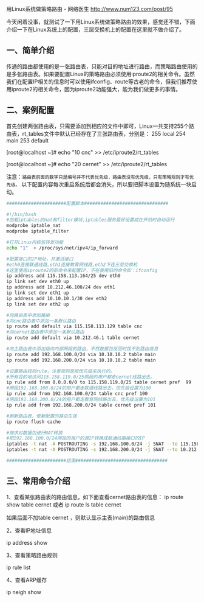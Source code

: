 用Linux系统做策略路由 - 网络医生 http://www.num123.com/post/95

今天闲着没事，就测试了一下用Linux系统做策略路由的效果，感觉还不错，下面介绍一下在Linux系统上的配置，三层交换机上的配置在这里就不做介绍了。

## 一、简单介绍

传通的路由都使用的是一张路由表，只能对目的地址进行路由，而策略路由使用的是多张路由表。如果要配置Linux的策略路由必须使用iproute2的相关命令。虽然我们在配置IP相关的信息时可以使用ifconfig、route等古老的命令，但我们推荐使用iproute2的相关命令，因为iproute2功能强大，能为我们做更多的事情。

## 二、案例配置

首先创建两张路由表，只需要添加到相应的文件中即可，Linux一共支持255个路由表，rt_tables文件中默认已经存在了三张路由表，分别是：
255    local
254    main
253    default

[root@localhost ~]# echo "10  cnc" >> /etc/iproute2/rt_tables

[root@localhost ~]# echo "20  cernet" >> /etc/iproute2/rt_tables

注意：`路由表前面的数字只是编号并不代表优先级，路由表没有优先级，只有策略规则才有优先级。`
以下配置内容每次重启系统后都会消失，所以要把脚本设置为随系统一块启动。

```sh
######################配置脚本###############################

#!/bin/bash
#加载iptables的nat和filter模块,iptables服务最好设置成在开机时自动运行
modprobe iptable_nat
modprobe iptable_filter

#打开Linux内核包转发功能 
echo "1"  > /proc/sys/net/ipv4/ip_forward    

#配置接口的IP地址，并激活接口
#eth0连接联通线路,eth1连接教育网线路,eth2下连三层交换机
#这里使用iproute2的新命令来配置IP，不在使用旧的命令如：ifconfig
ip address add 115.158.113.164/25 dev eth0
ip link set dev eth0 up
ip address add 10.212.46.100/24 dev eth1
ip link set dev eth1 up
ip address add 10.10.10.1/30 dev eth2
ip link set dev eth2 up

#向路由表中添加路由
#向cnc路由表中添加一条默认路由
ip route add default via 115.158.113.129 table cnc
#向cernet路由表中添加一条默认路由
ip route add default via 10.212.46.1 table cernet

#向主路由表中添加指向内部网段的路由，不然数据包反回时找不到路由信息
ip route add 192.168.100.0/24 via 10.10.10.2 table main
ip route add 192.168.200.0/24 via 10.10.10.2 table main

#设置路由规则rule，注意规则是按优先级来执行的。
#所有目的地访问115.158.119.0/25网段的用户都走cernet线路出去。
ip rule add from 0.0.0.0/0 to 115.158.119.0/25 table cernet pref  99
#网段192.168.100.0/24的用户都走联通线路出去，优先级设置为100
ip rule add from 192.168.100.0/24 table cnc pref 100
#网段192.168.200.0/24的用户都走教育网线路出去，优先级设置为101
ip rule add from 192.168.200.0/24 table cernet pref 101

#刷新路由表，使新配置的路由生效
ip route flush cache

#按求对数据包进行NAT转换
#把192.168.100.0/24网段的用户的源IP转换成联通线路接口的IP
iptables -t nat -A POSTROUTING -s 192.168.100.0/24 -j SNAT --to 115.158.113.164
iptables -t nat -A POSTROUTING -s 192.168.200.0/24 -j SNAT --to 10.212.46.100

######################结束##################################
```

## 三、常用命令介绍

1、查看某张路由表的路由信息，如下面查看cernet路由表的信息：
ip route show table cernet
或者
ip route ls table cernet

如果后面不加table cernet ，则默认显示主表(main)的路由信息

2、查看IP地址信息

ip address show

3、查看策略路由规则

ip rule list

4、查看ARP缓存

ip neigh show
